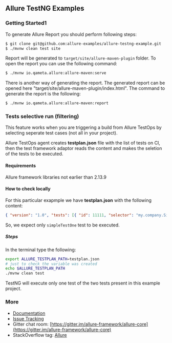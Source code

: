 
## Allure TestNG Examples

### Getting Started1

To generate Allure Report you should perform following steps:

```bash
$ git clone git@github.com:allure-examples/allure-testng-example.git
$ ./mvnw clean test site
```

Report will be generated to `target/site/allure-maven-plugin` folder. To open the report you can use the following command:

```bash
$ ./mvnw io.qameta.allure:allure-maven:serve
```

There is another way of generating the report. The generated report can be opened here "target/site/allure-maven-plugin/index.html". The command to generate the report is the following:

```bash
$ ./mvnw io.qameta.allure:allure-maven:report
```

### Tests selective run (filtering)

This feature works when you are triggering a build from Allure TestOps by selecting seperate test cases (not all in your project).

Allure TestOps agent creates **testplan.json** file  with the list of tests on CI, then the test framework adaptor reads the content and makes the seletion of the tests to be executed.

#### Requirements

Allure framework libraries not earlier than 2.13.9

#### How to check locally

For this particular exapmple we have **testplan.json** with the following content:

```JSON
{ "version": "1.0", "tests": [{ "id": 11111, "selector": "my.company.SimpleTest.simpleTestOne" }] }
```
So, we expect only `simpleTestOne` test to be executed.

##### Steps

In the terminal type the following:
```bash
export ALLURE_TESTPLAN_PATH=testplan.json
# just to check the variable was created 
echo $ALLURE_TESTPLAN_PATH
./mvnw clean test
```

TestNG will execute only one test of the two tests present in this example project.



### More

* [Documentation](https://docs.qameta.io/allure/2.0/)
* [Issue Tracking](https://github.com/allure-framework/allure2/issues?labels=&milestone=&page=1&state=open)
* Gitter chat room: [https://gitter.im/allure-framework/allure-core](https://gitter.im/allure-framework/allure-core)
* StackOverflow tag: [Allure](http://stackoverflow.com/questions/tagged/allure)
